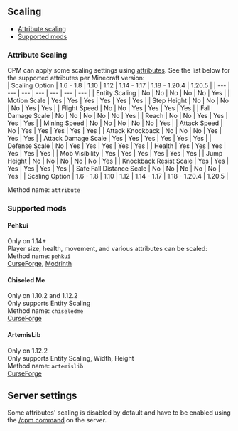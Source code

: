 ## Scaling

- [Attribute scaling](#attribute-scaling)
- [Supported mods](#supported-mods)

### Attribute Scaling
CPM can apply some scaling settings using [attributes](https://minecraft.wiki/w/Attribute). See the list below for the supported attributes per Minecraft version:  
| Scaling Option | 1.6 - 1.8 | 1.10 | 1.12 | 1.14 - 1.17 | 1.18 - 1.20.4 | 1.20.5 |
| --- | --- | --- | --- | --- | --- | --- |
| Entity Scaling |  No | No | No | No | No | Yes |
| Motion Scale |  Yes | Yes | Yes | Yes | Yes | Yes |
| Step Height |  No | No | No | No | Yes | Yes |
| Flight Speed |  No | No | Yes | Yes | Yes | Yes |
| Fall Damage Scale |  No | No | No | No | No | Yes |
| Reach |  No | No | Yes | Yes | Yes | Yes |
| Mining Speed |  No | No | No | No | No | Yes |
| Attack Speed |  No | Yes | Yes | Yes | Yes | Yes |
| Attack Knockback |  No | No | No | Yes | Yes | Yes |
| Attack Damage Scale |  Yes | Yes | Yes | Yes | Yes | Yes |
| Defense Scale |  No | Yes | Yes | Yes | Yes | Yes |
| Health |  Yes | Yes | Yes | Yes | Yes | Yes |
| Mob Visibility |  Yes | Yes | Yes | Yes | Yes | Yes |
| Jump Height |  No | No | No | No | No | Yes |
| Knockback Resist Scale |  Yes | Yes | Yes | Yes | Yes | Yes |
| Safe Fall Distance Scale |  No | No | No | No | No | Yes |
| Scaling Option | 1.6 - 1.8 | 1.10 | 1.12 | 1.14 - 1.17 | 1.18 - 1.20.4 | 1.20.5 |

Method name: `attribute`  

### Supported mods

#### Pehkui
Only on 1.14+  
Player size, health, movement, and various attributes can be scaled:  
Method name: `pehkui`  
[CurseForge](https://www.curseforge.com/minecraft/mc-mods/pehkui), [Modrinth](https://modrinth.com/mod/pehkui)  

#### Chiseled Me
Only on 1.10.2 and 1.12.2  
Only supports Entity Scaling  
Method name: `chiseledme`  
[CurseForge](https://www.curseforge.com/minecraft/mc-mods/chiseled-me)  

#### ArtemisLib
Only on 1.12.2  
Only supports Entity Scaling, Width, Height  
Method name: `artemislib`  
[CurseForge](https://www.curseforge.com/minecraft/mc-mods/artemislib)  

## Server settings
Some attributes' scaling is disabled by default and have to be enabled using the [/cpm command](https://github.com/tom5454/CustomPlayerModels/wiki/The--cpm-command#scaling) on the server.  

